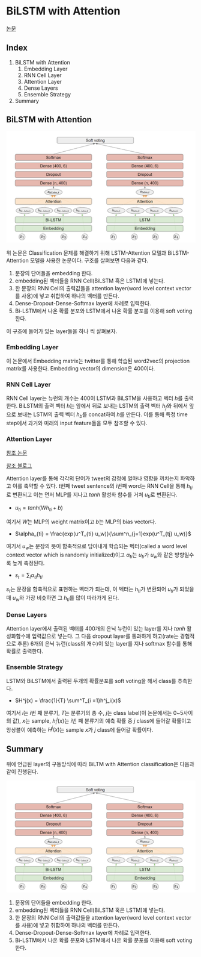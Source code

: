 # BiLSTM with Attention

[논문]( https://www.aclweb.org/anthology/W18-6226/ )

## Index

1. BiLSTM with Attention
   1. Embedding Layer
   2. RNN Cell Layer
   3. Attention Layer
   4. Dense Layers
   5. Ensemble Strategy
2. Summary


## BiLSTM with Attention

![bilstm with attention](./images/bilstm_with_attention.png)

위 논문은 Classification 문제를 해결하기 위해 LSTM-Attention 모델과 BiLSTM-Attention 모델을 사용한 논문이다. 구조를 살펴보면 다음과 같다.

1. 문장의 단어들을 embedding 한다.
2. embedding된 벡터들을 RNN Cell(BiLSTM 혹은 LSTM)에 넣는다.
3. 한 문장의 RNN Cell의 출력값들을 attention layer(word level context vector를 사용)에 넣고 취합하여 하나의 벡터를 만든다.
4. Dense-Dropout-Dense-Softmax layer에 차례로 입력한다.
5. Bi-LSTM에서 나온 확률 분포와 LSTM에서 나온 확률 분포를 이용해 soft voting한다.

이 구조에 들어가 있는 layer들을 하나 씩 살펴보자.

### Embedding Layer

이 논문에서 Embedding matrix는 twitter를 통해 학습된 word2vec의 projection matrix를 사용한다. Embedding vector의 dimension은 400이다.

### RNN Cell Layer

RNN Cell layer는 뉴런의 개수는 400이 LSTM과 BiLSTM을 사용하고 벡터 $h$를 출력한다. BiLSTM의 출력 벡터 $h$는 앞에서 뒤로 보내는 LSTM의 출력 벡터 $h_f$와 뒤에서 앞으로 보내는 LSTM의 출력 벡터 $h_b$를 concat하여 $h$를 만든다. 이를 통해 특정 time step에서 과거와 미래의 input feature들을 모두 참조할 수 있다.

### Attention Layer

[참조 논문]( http://ceur-ws.org/Vol-2086/AICS2017_paper_10.pdf )

[참조 블로그](https://lovit.github.io/machine%20learning/2019/03/17/attention_in_nlp/ )

Attention layer를 통해 각각의 단어가 tweet의 감정에 얼마나 영향을 끼치는지 파악하고 이를 축약할 수 있다. t번째 tweet sentence의 i번째 word는 RNN Cell을 통해 $h_{ti}$로 변환되고 이는 먼저 MLP를 지나고 $tanh$ 활성화 함수를 거쳐 $u_{ti}$로 변환된다.

- $u_{ti} = tanh(Wh_{ti} + b)$

여기서 $W$는 MLP의 weight matrix이고 $b$는 MLP의 bias vector다.

- $\alpha_{ti} = \frac{exp(u^T_{ti} u_w)}{\sum^n_{j=1}exp(u^T_{tj} u_w)}$

여기서 $u_w$는 문장의 뜻이 함축적으로 담아내게 학습되는 벡터(called a word level context vector which is randomly initialized)이고 $\alpha_{ti}$는 $u_{ti}$가 $u_w$와 같은 방향일수록 높게 측정된다.

- $s_t = \sum_i \alpha_{ti}h_{ti}$

$s_t$는 문장을 함축적으로 표현하는 벡터가 되는데, 이 벡터는 $h_{ti}$가 변환되어 $u_{ti}$가 되었을 때 $u_w$와 가장 비슷하면 그 $h_{ti}$를 많이 따라가게 된다.

### Dense Layers

Attention layer에서 출력된 벡터를 400개의 은닉 뉴런이 있는 layer를 지나 $tanh$ 활성화함수에 입력값으로 넣는다. 그 다음 dropout layer를 통과하게 하고(rate는 경험적으로 추론) 6개의 은닉 뉴런(class의 개수)이 있는 layer를 지나 softmax 함수를 통해 확률로 출력한다.

### Ensemble Strategy

LSTM와 BiLSTM에서 출력된 두개의 확률분포를 soft voting을 해서 class를 추측한다.

- $H^j(x) = \frac{1}{T} \sum^T_{i =1}h^j_i(x)$

여기서 $i$는 $i$번 째 분류기, $T$는 분류기의 총 수, $j$는 class label(이 논문에서는 0~5사이의 값), $x$는 sample, $h^j_i(x)$는 $i$번 째 분류기의 예측 확률 중 $j$ class에 들어갈 확률이고 앙상블이 예측하는 $H^j(x)$는 sample $x$가 $j$ class에 들어갈 확률이다.

## Summary

위에 언급된 layer의 구동방식에 따라 BiLTM with Attention classification은 다음과 같이 진행된다.

![bilstm with attention](./images/bilstm_with_attention.png)

1. 문장의 단어들을 embedding 한다.
2. embedding된 벡터들을 RNN Cell(BiLSTM 혹은 LSTM)에 넣는다.
3. 한 문장의 RNN Cell의 출력값들을 attention layer(word level context vector를 사용)에 넣고 취합하여 하나의 벡터를 만든다.
4. Dense-Dropout-Dense-Softmax layer에 차례로 입력한다.
5. Bi-LSTM에서 나온 확률 분포와 LSTM에서 나온 확률 분포를 이용해 soft voting한다.